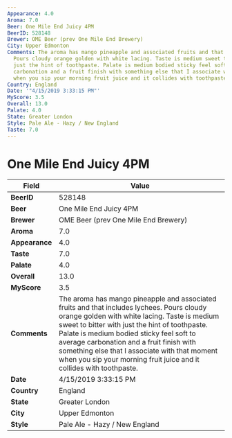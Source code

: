 ```yaml
---
Appearance: 4.0
Aroma: 7.0
Beer: One Mile End Juicy 4PM
BeerID: 528148
Brewer: OME Beer (prev One Mile End Brewery)
City: Upper Edmonton
Comments: The aroma has mango pineapple and associated fruits and that includes lychees.
  Pours cloudy orange golden with white lacing. Taste is medium sweet to bitter with
  just the hint of toothpaste. Palate is medium bodied sticky feel soft to average
  carbonation and a fruit finish with something else that I associate with that moment
  when you sip your morning fruit juice and it collides with toothpaste.
Country: England
Date: '"4/15/2019 3:33:15 PM"'
MyScore: 3.5
Overall: 13.0
Palate: 4.0
State: Greater London
Style: Pale Ale - Hazy / New England
Taste: 7.0
---
```


# One Mile End Juicy 4PM

| Field         | Value |
|---------------|-------|
| **BeerID** | 528148 |
| **Beer** | One Mile End Juicy 4PM |
| **Brewer** | OME Beer (prev One Mile End Brewery) |
| **Aroma** | 7.0 |
| **Appearance** | 4.0 |
| **Taste** | 7.0 |
| **Palate** | 4.0 |
| **Overall** | 13.0 |
| **MyScore** | 3.5 |
| **Comments** | The aroma has mango pineapple and associated fruits and that includes lychees. Pours cloudy orange golden with white lacing. Taste is medium sweet to bitter with just the hint of toothpaste. Palate is medium bodied sticky feel soft to average carbonation and a fruit finish with something else that I associate with that moment when you sip your morning fruit juice and it collides with toothpaste. |
| **Date** | 4/15/2019 3:33:15 PM |
| **Country** | England |
| **State** | Greater London |
| **City** | Upper Edmonton |
| **Style** | Pale Ale - Hazy / New England |
